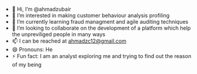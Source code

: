 - 👋 Hi, I’m @ahmadzubair
- 👀 I’m interested in making customer behaviour analysis profiling
- 🌱 I’m currently learning fraud managment and agile auditing techniques
- 💞️ I’m looking to collaborate on the development of a platform which help the unpreviliged people in many ways
- 📫 I can be reached at ahmadzc12@gmail.com
- 😄 Pronouns: He
- ⚡ Fun fact: I am an analyst exploring me and trying to find out the reason of my being

<!---
ahmadzubairw/ahmadzubairw is a ✨ special ✨ repository because its `README.md` (this file) appears on your GitHub profile.
You can click the Preview link to take a look at your changes.
--->

